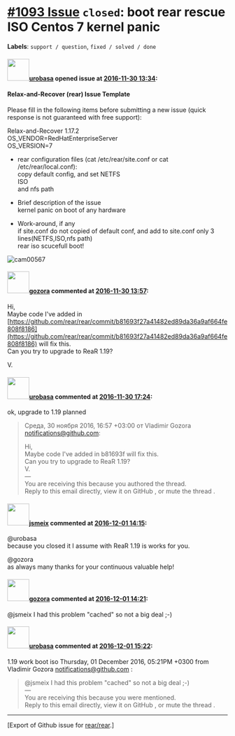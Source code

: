 [\#1093 Issue](https://github.com/rear/rear/issues/1093) `closed`: boot rear rescue ISO Centos 7 kernel panic
=============================================================================================================

**Labels**: `support / question`, `fixed / solved / done`

#### <img src="https://avatars.githubusercontent.com/u/6368725?v=4" width="50">[urobasa](https://github.com/urobasa) opened issue at [2016-11-30 13:34](https://github.com/rear/rear/issues/1093):

#### Relax-and-Recover (rear) Issue Template

Please fill in the following items before submitting a new issue (quick
response is not guaranteed with free support):

Relax-and-Recover 1.17.2  
OS\_VENDOR=RedHatEnterpriseServer  
OS\_VERSION=7

-   rear configuration files (cat /etc/rear/site.conf or cat
    /etc/rear/local.conf):  
    copy default config, and set NETFS  
    ISO  
    and nfs path

-   Brief description of the issue  
    kernel panic on boot of any hardware

-   Work-around, if any  
    if site.conf do not copied of default conf, and add to site.conf
    only 3 lines(NETFS,ISO,nfs path)  
    rear iso scucefull boot!

![cam00567](https://cloud.githubusercontent.com/assets/6368725/20754188/3e0c72b2-b723-11e6-9426-66800a495909.jpg)

#### <img src="https://avatars.githubusercontent.com/u/12116358?u=1c5ba9dcee5ca3082f03029a7fbe647efd30eb49&v=4" width="50">[gozora](https://github.com/gozora) commented at [2016-11-30 13:57](https://github.com/rear/rear/issues/1093#issuecomment-263879259):

Hi,  
Maybe code I've added in
[https://github.com/rear/rear/commit/b81693f27a41482ed89da36a9af664fe808f8186](https://github.com/rear/rear/commit/b81693f27a41482ed89da36a9af664fe808f8186)
will fix this.  
Can you try to upgrade to ReaR 1.19?

V.

#### <img src="https://avatars.githubusercontent.com/u/6368725?v=4" width="50">[urobasa](https://github.com/urobasa) commented at [2016-11-30 17:24](https://github.com/rear/rear/issues/1093#issuecomment-263936900):

ok, upgrade to 1.19 planned

> Среда, 30 ноября 2016, 16:57 +03:00 от Vladimir Gozora
> <notifications@github.com>:
>
> Hi,  
> Maybe code I've added in b81693f will fix this.  
> Can you try to upgrade to ReaR 1.19?  
> V.  
> —  
> You are receiving this because you authored the thread.  
> Reply to this email directly, view it on GitHub , or mute the thread .

#### <img src="https://avatars.githubusercontent.com/u/1788608?u=925fc54e2ce01551392622446ece427f51e2f0ce&v=4" width="50">[jsmeix](https://github.com/jsmeix) commented at [2016-12-01 14:15](https://github.com/rear/rear/issues/1093#issuecomment-264183330):

@urobasa  
because you closed it I assume with ReaR 1.19 is works for you.

@gozora  
as always many thanks for your continuous valuable help!

#### <img src="https://avatars.githubusercontent.com/u/12116358?u=1c5ba9dcee5ca3082f03029a7fbe647efd30eb49&v=4" width="50">[gozora](https://github.com/gozora) commented at [2016-12-01 14:21](https://github.com/rear/rear/issues/1093#issuecomment-264184817):

@jsmeix I had this problem "cached" so not a big deal ;-)

#### <img src="https://avatars.githubusercontent.com/u/6368725?v=4" width="50">[urobasa](https://github.com/urobasa) commented at [2016-12-01 15:22](https://github.com/rear/rear/issues/1093#issuecomment-264201190):

1.19 work boot iso Thursday, 01 December 2016, 05:21PM +0300 from
Vladimir Gozora <notifications@github.com> :

> @jsmeix I had this problem "cached" so not a big deal ;-)  
> —  
> You are receiving this because you were mentioned.  
> Reply to this email directly, view it on GitHub , or mute the thread .

------------------------------------------------------------------------

\[Export of Github issue for
[rear/rear](https://github.com/rear/rear).\]
